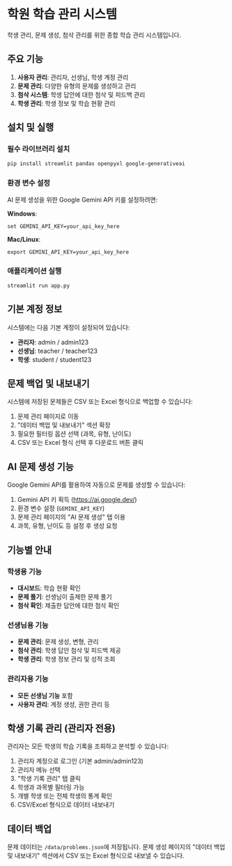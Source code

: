 # 학원 학습 관리 시스템

학생 관리, 문제 생성, 첨삭 관리를 위한 종합 학습 관리 시스템입니다.

## 주요 기능

1. **사용자 관리**: 관리자, 선생님, 학생 계정 관리
2. **문제 관리**: 다양한 유형의 문제를 생성하고 관리
3. **첨삭 시스템**: 학생 답안에 대한 첨삭 및 피드백 관리
4. **학생 관리**: 학생 정보 및 학습 현황 관리

## 설치 및 실행

### 필수 라이브러리 설치

```bash
pip install streamlit pandas openpyxl google-generativeai
```

### 환경 변수 설정

AI 문제 생성을 위한 Google Gemini API 키를 설정하려면:

**Windows**:
```
set GEMINI_API_KEY=your_api_key_here
```

**Mac/Linux**:
```
export GEMINI_API_KEY=your_api_key_here
```

### 애플리케이션 실행

```bash
streamlit run app.py
```

## 기본 계정 정보

시스템에는 다음 기본 계정이 설정되어 있습니다:

- **관리자**: admin / admin123
- **선생님**: teacher / teacher123
- **학생**: student / student123

## 문제 백업 및 내보내기

시스템에 저장된 문제들은 CSV 또는 Excel 형식으로 백업할 수 있습니다:

1. 문제 관리 페이지로 이동
2. "데이터 백업 및 내보내기" 섹션 확장
3. 필요한 필터링 옵션 선택 (과목, 유형, 난이도)
4. CSV 또는 Excel 형식 선택 후 다운로드 버튼 클릭

## AI 문제 생성 기능

Google Gemini API를 활용하여 자동으로 문제를 생성할 수 있습니다:

1. Gemini API 키 획득 (https://ai.google.dev/)
2. 환경 변수 설정 (`GEMINI_API_KEY`)
3. 문제 관리 페이지의 "AI 문제 생성" 탭 이용
4. 과목, 유형, 난이도 등 설정 후 생성 요청

## 기능별 안내

### 학생용 기능

- **대시보드**: 학습 현황 확인
- **문제 풀기**: 선생님이 출제한 문제 풀기
- **첨삭 확인**: 제출한 답안에 대한 첨삭 확인

### 선생님용 기능

- **문제 관리**: 문제 생성, 변형, 관리
- **첨삭 관리**: 학생 답안 첨삭 및 피드백 제공
- **학생 관리**: 학생 정보 관리 및 성적 조회

### 관리자용 기능

- **모든 선생님 기능** 포함
- **사용자 관리**: 계정 생성, 권한 관리 등

## 학생 기록 관리 (관리자 전용)

관리자는 모든 학생의 학습 기록을 조회하고 분석할 수 있습니다:

1. 관리자 계정으로 로그인 (기본 admin/admin123)
2. 관리자 메뉴 선택
3. "학생 기록 관리" 탭 클릭
4. 학생과 과목별 필터링 가능
5. 개별 학생 또는 전체 학생의 통계 확인
6. CSV/Excel 형식으로 데이터 내보내기

## 데이터 백업

문제 데이터는 `/data/problems.json`에 저장됩니다. 문제 생성 페이지의 "데이터 백업 및 내보내기" 섹션에서 CSV 또는 Excel 형식으로 내보낼 수 있습니다. 